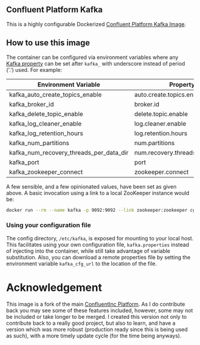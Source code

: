 ## Confluent Platform Kafka
This is a highly configurable Dockerized [Confluent Platform Kafka Image](http://docs.confluent.io/2.0.0/).

## How to use this image
The container can be configured via environment variables where any [Kafka property](https://kafka.apache.org/documentation.html#brokerconfigs) can be set after `kafka_` with underscore instead of period ('.') used. For example:

| Environment Variable                    | Property                          | Default                                                   |
| --------------------------------------- | --------------------------------- | ---------------------------------------------------------:|
| kafka_auto_create_topics_enable         | auto.create.topics.enable         | true                                                      |
| kafka_broker_id                         | broker.id                         | 1                                                         |
| kafka_delete_topic_enable               | delete.topic.enable               | true                                                      |
| kafka_log_cleaner_enable                | log.cleaner.enable                | true                                                      |
| kafka_log_retention_hours               | log.retention.hours               | 168                                                       |
| kafka_num_partitions                    | num.partitions                    | 1                                                         |
| kafka_num_recovery_threads_per_data_dir | num.recovery.threads.per.data.dir | 1                                                         |
| kafka_port                              | port                              | 9092                                                      |
| kafka_zookeeper_connect                 | zookeeper.connect                 | ZOOKEEPER_PORT_2181_TCP_ADDR:ZOOKEEPER_PORT_2181_TCP_PORT |

A few sensible, and a few opinionated values, have been set as given above. A basic invocation using a link to a local ZooKeeper instance would be:

```sh
docker run --rm --name kafka -p 9092:9092 --link zookeeper:zookeeper cgswong/confluent-kafka
```

### Using your configuration file
The config directory, `/etc/kafka`, is exposed for mounting to your local host. This facilitates using your own configuration file, `kafka.properties` instead of injecting into the container, while still take advantage of variable substitution. Also, you can download a remote properties file by setting the environment variable `kafka_cfg_url` to the location of the file.

# Acknowledgement
This image is a fork of the main [ConfluentInc Platform](https://github.com/confluentinc/docker-images). As I do contribute back you may see some of these features included, however, some may not be included or take longer to be merged. I created this version not only to contribute back to a really good project, but also to learn, and have a version which was more robust (production ready since this is being used as such), with a more timely update cycle (for the time being anyways).
